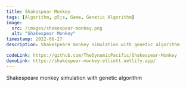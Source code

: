 ```yaml
---
title: Shakespear Monkey
tags: [Algorithm, p5js, Game, Genetic Algorithm]
image:
  src: /images/shakespear-monkey.png
  alt: "Shakespear Monkey"
timestamp: 2022-06-27
description: Shakespeare monkey simulation with genetic algorithm

codeLink: https://github.com/TheDynamicPacific/Shakespear-Monkey
demoLink: https://shakespear-monkey-elliott.netlify.app/
---
```


Shakespeare monkey simulation with genetic algorithm
